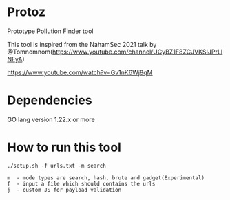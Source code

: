 # Protoz
Prototype Pollution Finder tool

This tool is inspired from the NahamSec 2021 talk by @Tomnomnom(https://www.youtube.com/channel/UCyBZ1F8ZCJVKSIJPrLINFyA)

https://www.youtube.com/watch?v=Gv1nK6Wj8qM

# Dependencies
GO lang version 1.22.x or more 

# How to run this tool

```
./setup.sh -f urls.txt -m search

m  - mode types are search, hash, brute and gadget(Experimental)
f  - input a file which should contains the urls
j  - custom JS for payload validation

```







